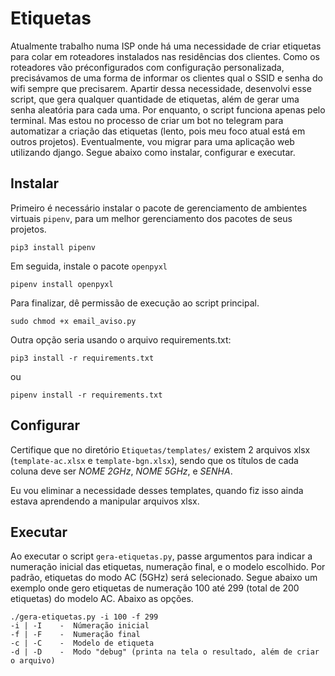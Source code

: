 # Etiquetas
Atualmente trabalho numa ISP onde há uma necessidade de criar etiquetas para colar em roteadores instalados nas residências dos clientes. Como os roteadores vão préconfigurados com configuração personalizada, precisávamos de uma forma de informar os clientes qual o SSID e senha do wifi sempre que precisarem. Apartir dessa necessidade, desenvolvi esse script, que gera qualquer quantidade de etiquetas, além de gerar uma senha aleatória para cada uma. Por enquanto, o script funciona apenas pelo terminal. Mas estou no processo de criar um bot no telegram para automatizar a criação das etiquetas (lento, pois meu foco atual está em outros projetos). Eventualmente, vou migrar para uma aplicação web utilizando django.
Segue abaixo como instalar, configurar e executar.


## Instalar
Primeiro é necessário instalar o pacote de gerenciamento de ambientes virtuais `pipenv`, para um melhor gerenciamento dos pacotes de seus projetos.
```
pip3 install pipenv
```
Em seguida, instale o pacote `openpyxl`
```
pipenv install openpyxl
```
Para finalizar, dê permissão de execução ao script principal.
```
sudo chmod +x email_aviso.py
```
Outra opção seria usando o arquivo requirements.txt:
```
pip3 install -r requirements.txt
```
ou
```
pipenv install -r requirements.txt
```


## Configurar
Certifique que no diretório `Etiquetas/templates/` existem 2 arquivos xlsx (`template-ac.xlsx` e `template-bgn.xlsx`), sendo que os títulos de cada coluna deve ser *NOME 2GHz*, *NOME 5GHz*, e *SENHA*.

Eu vou eliminar a necessidade desses templates, quando fiz isso ainda estava aprendendo a manipular arquivos xlsx.

## Executar

Ao executar o script `gera-etiquetas.py`, passe argumentos para indicar a numeração inicial das etiquetas, numeração final, e o modelo escolhido. Por padrão, etiquetas do modo AC (5GHz) será selecionado. Segue abaixo um exemplo onde gero etiquetas de numeração 100 até 299 (total de 200 etiquetas) do modelo AC. Abaixo as opções.
```
./gera-etiquetas.py -i 100 -f 299
-i | -I    -  Númeração inicial
-f | -F    -  Numeração final
-c | -C    -  Modelo de etiqueta
-d | -D    -  Modo "debug" (printa na tela o resultado, além de criar o arquivo)
```
